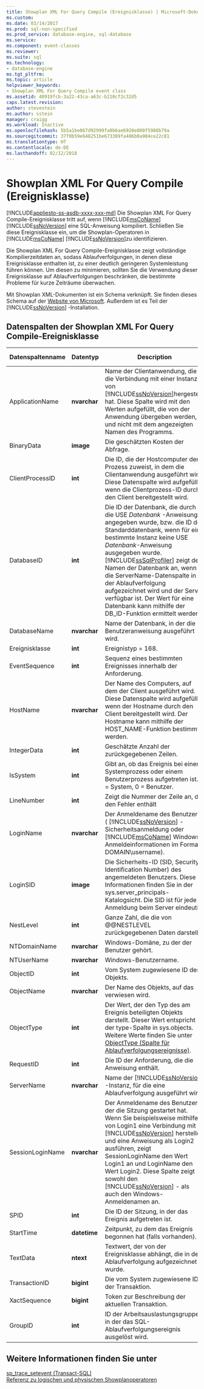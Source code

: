 ```yaml
---
title: Showplan XML For Query Compile (Ereignisklasse) | Microsoft-Dokumentation
ms.custom: 
ms.date: 03/14/2017
ms.prod: sql-non-specified
ms.prod_service: database-engine, sql-database
ms.service: 
ms.component: event-classes
ms.reviewer: 
ms.suite: sql
ms.technology:
- database-engine
ms.tgt_pltfrm: 
ms.topic: article
helpviewer_keywords:
- Showplan XML For Query Compile event class
ms.assetid: 48919fcb-3a22-43ca-a63c-b210cf2c32d5
caps.latest.revision: 
author: stevestein
ms.author: sstein
manager: craigg
ms.workload: Inactive
ms.openlocfilehash: 5b5a1be067d92999fa0b6ae6920e080f5988b79a
ms.sourcegitcommit: 37f0b59e648251be673389fa486b0a984ce22c81
ms.translationtype: HT
ms.contentlocale: de-DE
ms.lasthandoff: 02/12/2018
---
```

# <a name="showplan-xml-for-query-compile-event-class"></a>Showplan XML For Query Compile (Ereignisklasse)
[!INCLUDE[appliesto-ss-asdb-xxxx-xxx-md](../../includes/appliesto-ss-asdb-xxxx-xxx-md.md)]
Die Showplan XML For Query Compile-Ereignisklasse tritt auf, wenn [!INCLUDE[msCoName](../../includes/msconame-md.md)] [!INCLUDE[ssNoVersion](../../includes/ssnoversion-md.md)] eine SQL-Anweisung kompiliert. Schließen Sie diese Ereignisklasse ein, um die Showplan-Operatoren in [!INCLUDE[msCoName](../../includes/msconame-md.md)] [!INCLUDE[ssNoVersion](../../includes/ssnoversion-md.md)]zu identifizieren.  
  
 Die Showplan XML For Query Compile-Ereignisklasse zeigt vollständige Kompilierzeitdaten an, sodass Ablaufverfolgungen, in denen diese Ereignisklasse enthalten ist, zu einer deutlich geringeren Systemleistung führen können. Um diesen zu minimieren, sollten Sie die Verwendung dieser Ereignisklasse auf Ablaufverfolgungen beschränken, die bestimmte Probleme für kurze Zeiträume überwachen.  
  
 Mit Showplan XML-Dokumenten ist ein Schema verknüpft. Sie finden dieses Schema auf der [Website von Microsoft](http://go.microsoft.com/fwlink/?LinkId=41740). Außerdem ist es Teil der [!INCLUDE[ssNoVersion](../../includes/ssnoversion-md.md)] -Installation.  
  
## <a name="showplan-xml-for-query-compile-event-class-data-columns"></a>Datenspalten der Showplan XML For Query Compile-Ereignisklasse  
  
|Datenspaltenname|Datentyp|Description|Column ID|Filterbar|  
|----------------------|---------------|-----------------|---------------|----------------|  
|ApplicationName|**nvarchar**|Name der Clientanwendung, die die Verbindung mit einer Instanz von [!INCLUDE[ssNoVersion](../../includes/ssnoversion-md.md)]hergestellt hat. Diese Spalte wird mit den Werten aufgefüllt, die von der Anwendung übergeben werden, und nicht mit dem angezeigten Namen des Programms.|10|ja|  
|BinaryData|**image**|Die geschätzten Kosten der Abfrage.|2|nein|  
|ClientProcessID|**int**|Die ID, die der Hostcomputer dem Prozess zuweist, in dem die Clientanwendung ausgeführt wird. Diese Datenspalte wird aufgefüllt, wenn die Clientprozess-ID durch den Client bereitgestellt wird.|9|ja|  
|DatabaseID|**int**|Die ID der Datenbank, die durch die USE *Datenbank* -Anweisung angegeben wurde, bzw. die ID der Standarddatenbank, wenn für eine bestimmte Instanz keine USE *Datenbank*-Anweisung ausgegeben wurde. [!INCLUDE[ssSqlProfiler](../../includes/sssqlprofiler-md.md)] zeigt den Namen der Datenbank an, wenn die ServerName-Datenspalte in der Ablaufverfolgung aufgezeichnet wird und der Server verfügbar ist. Der Wert für eine Datenbank kann mithilfe der DB_ID-Funktion ermittelt werden.|3|ja|  
|DatabaseName|**nvarchar**|Name der Datenbank, in der die Benutzeranweisung ausgeführt wird.|35|ja|  
|Ereignisklasse|**int**|Ereignistyp = 168.|27|nein|  
|EventSequence|**int**|Sequenz eines bestimmten Ereignisses innerhalb der Anforderung.|51|nein|  
|HostName|**nvarchar**|Der Name des Computers, auf dem der Client ausgeführt wird. Diese Datenspalte wird aufgefüllt, wenn der Hostname durch den Client bereitgestellt wird. Der Hostname kann mithilfe der HOST_NAME-Funktion bestimmt werden.|8|ja|  
|IntegerData|**int**|Geschätzte Anzahl der zurückgegebenen Zeilen.|25|ja|  
|IsSystem|**int**|Gibt an, ob das Ereignis bei einem Systemprozess oder einem Benutzerprozess aufgetreten ist. 1 = System, 0 = Benutzer.|60|ja|  
|LineNumber|**int**|Zeigt die Nummer der Zeile an, die den Fehler enthält|5|ja|  
|LoginName|**nvarchar**|Der Anmeldename des Benutzers ( [!INCLUDE[ssNoVersion](../../includes/ssnoversion-md.md)] -Sicherheitsanmeldung oder [!INCLUDE[msCoName](../../includes/msconame-md.md)] Windows-Anmeldeinformationen im Format DOMAIN\username).|11|ja|  
|LoginSID|**image**|Die Sicherheits-ID (SID, Security Identification Number) des angemeldeten Benutzers. Diese Informationen finden Sie in der sys.server_principals-Katalogsicht. Die SID ist für jede Anmeldung beim Server eindeutig.|41|nein|  
|NestLevel|**int**|Ganze Zahl, die die von @@NESTLEVEL zurückgegebenen Daten darstellt.|29|ja|  
|NTDomainName|**nvarchar**|Windows-Domäne, zu der der Benutzer gehört.|7|ja|  
|NTUserName|**nvarchar**|Windows-Benutzername.|6|ja|  
|ObjectID|**int**|Vom System zugewiesene ID des Objekts.|22|ja|  
|ObjectName|**nvarchar**|Der Name des Objekts, auf das verwiesen wird.|34|ja|  
|ObjectType|**int**|Der Wert, der den Typ des am Ereignis beteiligten Objekts darstellt. Dieser Wert entspricht der type-Spalte in sys.objects. Weitere Werte finden Sie unter [ObjectType (Spalte für Ablaufverfolgungsereignisse)](../../relational-databases/event-classes/objecttype-trace-event-column.md).|28|ja|  
|RequestID|**int**|Die ID der Anforderung, die die Anweisung enthält.|49|ja|  
|ServerName|**nvarchar**|Name der [!INCLUDE[ssNoVersion](../../includes/ssnoversion-md.md)] -Instanz, für die eine Ablaufverfolgung ausgeführt wird.|26|nein|  
|SessionLoginName|**nvarchar**|Der Anmeldename des Benutzers, der die Sitzung gestartet hat. Wenn Sie beispielsweise mithilfe von Login1 eine Verbindung mit [!INCLUDE[ssNoVersion](../../includes/ssnoversion-md.md)] herstellen und eine Anweisung als Login2 ausführen, zeigt SessionLoginName den Wert Login1 an und LoginName den Wert Login2. Diese Spalte zeigt sowohl den [!INCLUDE[ssNoVersion](../../includes/ssnoversion-md.md)] - als auch den Windows-Anmeldenamen an.|64|ja|  
|SPID|**int**|Die ID der Sitzung, in der das Ereignis aufgetreten ist.|12|ja|  
|StartTime|**datetime**|Zeitpunkt, zu dem das Ereignis begonnen hat (falls vorhanden).|14|ja|  
|TextData|**ntext**|Textwert, der von der Ereignisklasse abhängt, die in der Ablaufverfolgung aufgezeichnet wurde.|1|ja|  
|TransactionID|**bigint**|Die vom System zugewiesene ID der Transaktion.|4|ja|  
|XactSequence|**bigint**|Token zur Beschreibung der aktuellen Transaktion.|50|ja|  
|GroupID|**int**|ID der Arbeitsauslastungsgruppe, in der das SQL-Ablaufverfolgungsereignis ausgelöst wird.|66|ja|  
  
## <a name="see-also"></a>Weitere Informationen finden Sie unter  
 [sp_trace_setevent &#40;Transact-SQL&#41;](../../relational-databases/system-stored-procedures/sp-trace-setevent-transact-sql.md)   
 [Referenz zu logischen und physischen Showplanoperatoren](../../relational-databases/showplan-logical-and-physical-operators-reference.md)  
  
  
